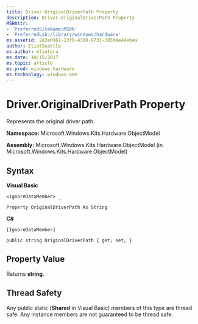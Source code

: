 ```yaml
---
title: Driver.OriginalDriverPath Property
description: Driver.OriginalDriverPath Property
MSHAttr:
- 'PreferredSiteName:MSDN'
- 'PreferredLib:/library/windows/hardware'
ms.assetid: 2a2e0961-13f0-4380-8731-385d4e49eb4a
author: EliotSeattle
ms.author: eliotgra
ms.date: 10/15/2017
ms.topic: article
ms.prod: windows-hardware
ms.technology: windows-oem
---
```


# Driver.OriginalDriverPath Property


Represents the original driver path.

**Namespace:** Microsoft.Windows.Kits.Hardware.ObjectModel

**Assembly:** Microsoft.Windows.Kits.Hardware.ObjectModel (in Microsoft.Windows.Kits.Hardware.ObjectModel)

## <span id="Syntax"></span><span id="syntax"></span><span id="SYNTAX"></span>Syntax


**Visual Basic**

`<IgnoreDataMember> _`

`Property OriginalDriverPath As String`

**C#**

`[IgnoreDataMember]`

`public string OriginalDriverPath { get; set; }`

## <span id="Property_Value"></span><span id="property_value"></span><span id="PROPERTY_VALUE"></span>Property Value


Returns **string**.

## <span id="Thread_Safety"></span><span id="thread_safety"></span><span id="THREAD_SAFETY"></span>Thread Safety


Any public static (**Shared** in Visual Basic) members of this type are thread safe. Any instance members are not guaranteed to be thread safe.

 

 






